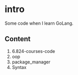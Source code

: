# intro

Some code when I learn GoLang.

## Content

1. 6.824-courses-code
2. oop
3. package_manager
4. Syntax
